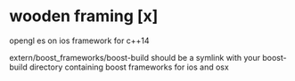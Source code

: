 # wooden framing [x]
opengl es on ios framework for c++14


extern/boost_frameworks/boost-build should be a symlink with your boost-build directory containing boost frameworks for ios and osx
